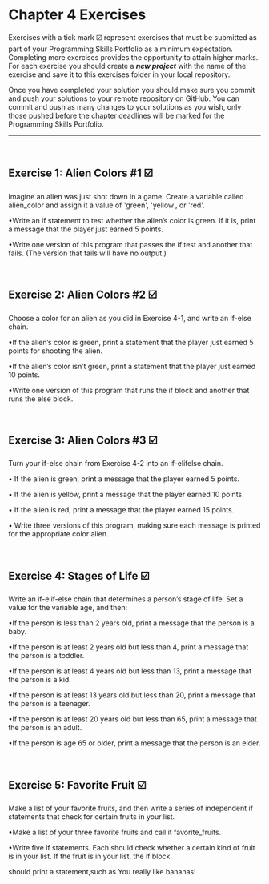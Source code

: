 # Chapter 4 Exercises

Exercises with a tick mark :ballot_box_with_check: represent exercises that must be submitted as part of your Programming Skills Portfolio as a minimum expectation. Completing more exercises provides the opportunity to attain higher marks. For each exercise you should create a _**new project**_ with the name of the exercise and save it to this exercises folder in your local repository.

Once you have completed your solution you should make sure you commit and push your solutions to your remote repository on GitHub. You can commit and push as many changes to your solutions as you wish, only those pushed before the chapter deadlines will be marked for the Programming Skills Portfolio.  

---
&nbsp;

## Exercise 1:  Alien Colors #1 :ballot_box_with_check:

Imagine an alien was just shot down in a game. Create a variable called alien_color and assign it a value of 'green', 'yellow', or 'red'.

•Write an if statement to test whether the alien’s color is green. If it is, print a message that the player just earned 5 points.

•Write one version of this program that passes the if test and another that fails. (The version that fails will have no output.)



&nbsp;
&nbsp;

## Exercise 2: Alien Colors #2 :ballot_box_with_check:

Choose a color for an alien as you did in Exercise 4-1, and write an if-else chain.

•If the alien’s color is green, print a statement that the player just earned 5 points for shooting the alien.

•If the alien’s color isn’t green, print a statement that the player just earned 10 points.

•Write one version of this program that runs the if block and another that runs the else block.

&nbsp;
&nbsp;

## Exercise 3: Alien Colors #3 :ballot_box_with_check:

Turn your if-else chain from Exercise 4-2 into an if-elifelse chain.

•	 If the alien is green, print a message that the player earned 5 points.

•	 If the alien is yellow, print a message that the player earned 10 points.

•	 If the alien is red, print a message that the player earned 15 points.

•	 Write three versions of this program, making sure each message is printed for the appropriate color alien.


&nbsp;
&nbsp;

## Exercise 4: Stages of Life :ballot_box_with_check:

Write an if-elif-else chain that determines a person’s stage of life. Set a value for the variable age, and then:

•If the person is less than 2 years old, print a message that the person is a baby.

•If the person is at least 2 years old but less than 4, print a message that the person is a toddler.

•If the person is at least 4 years old but less than 13, print a message that the person is a kid.

•If the person is at least 13 years old but less than 20, print a message that the person is a teenager.

•If the person is at least 20 years old but less than 65, print a message that the person is an adult.

•If the person is age 65 or older, print a message that the person is an elder.

&nbsp;
&nbsp;

## Exercise 5: Favorite Fruit :ballot_box_with_check:

Make a list of your favorite fruits, and then write a series of independent if statements that check for certain fruits in your list.

•Make a list of your three favorite fruits and call it favorite_fruits.

•Write five if statements. Each should check whether a certain kind of fruit is in your list. If the fruit is in your list, the if block 

should print a statement,such as You really like bananas!
